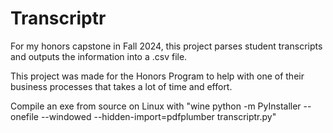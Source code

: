 # Transcriptr

For my honors capstone in Fall 2024, this project parses student transcripts and outputs the information into a .csv file.

This project was made for the Honors Program to help with one of their business processes that takes a lot of time and effort.

Compile an exe from source on Linux with "wine python -m PyInstaller --onefile --windowed --hidden-import=pdfplumber transcriptr.py"